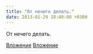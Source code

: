 ```yaml
---
title: "От нечего делать."
date: 2013-01-29 18:49:00 +0300
---
```


От нечего делать.


[Вложение](/assets/vk_photos/1/ApVmNtat2fk.jpg)
[Вложение](/assets/vk_photos/1/qOUbHw-95hY.jpg)
